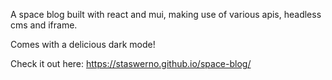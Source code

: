 A space blog built with react and mui, making use of various apis, headless cms and iframe.

Comes with a delicious dark mode!

Check it out here: https://staswerno.github.io/space-blog/
